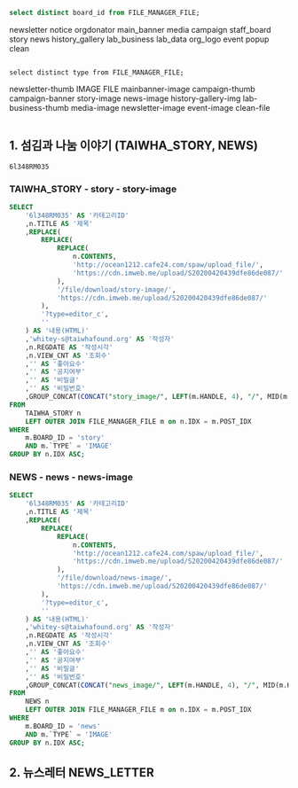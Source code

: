 

```sql
select distinct board_id from FILE_MANAGER_FILE;
```
newsletter
notice
orgdonator
main_banner
media
campaign
staff_board
story
news
history_gallery
lab_business
lab_data
org_logo
event
popup
clean
```

select distinct type from FILE_MANAGER_FILE;
```
newsletter-thumb
IMAGE
FILE
mainbanner-image
campaign-thumb
campaign-banner
story-image
news-image
history-gallery-img
lab-business-thumb
media-image
newsletter-image
event-image
clean-file
```
```

## 1. 섬김과 나눔 이야기 (TAIWHA_STORY, NEWS)
```
6l348RM035
```

### TAIWHA_STORY - story - story-image

```sql
SELECT
	'6l348RM035' AS '카테고리ID'
	,n.TITLE AS '제목'
	,REPLACE(
	    REPLACE(
			REPLACE(
	            n.CONTENTS,
	            'http://ocean1212.cafe24.com/spaw/upload_file/',
	            'https://cdn.imweb.me/upload/S20200420439dfe86de087/'
	        ),
	        '/file/download/story-image/',
	        'https://cdn.imweb.me/upload/S20200420439dfe86de087/'
	    ),
	    '?type=editor_c',
	    ''
	) AS '내용(HTML)'
	,'whitey-s@taiwhafound.org' AS '작성자'
	,n.REGDATE AS '작성시각'
	,n.VIEW_CNT AS '조회수'
	,'' AS '좋아요수'
	,'' AS '공지여부'
	,'' AS '비밀글'
	,'' AS '비밀번호'
	,GROUP_CONCAT(CONCAT("story_image/", LEFT(m.HANDLE, 4), "/", MID(m.HANDLE, 5, 4), "/", m.HANDLE) separator '||') AS '이미지'
FROM
	TAIWHA_STORY n
	LEFT OUTER JOIN FILE_MANAGER_FILE m on n.IDX = m.POST_IDX
WHERE
	m.BOARD_ID = 'story'
	AND m.`TYPE` = 'IMAGE'
GROUP BY n.IDX ASC;
```

### NEWS - news - news-image

```sql
SELECT
	'6l348RM035' AS '카테고리ID'
	,n.TITLE AS '제목'
	,REPLACE(
	    REPLACE(
			REPLACE(
	            n.CONTENTS,
	            'http://ocean1212.cafe24.com/spaw/upload_file/',
	            'https://cdn.imweb.me/upload/S20200420439dfe86de087/'
	        ),
	        '/file/download/news-image/',
	        'https://cdn.imweb.me/upload/S20200420439dfe86de087/'
	    ),
	    '?type=editor_c',
	    ''
	) AS '내용(HTML)'
	,'whitey-s@taiwhafound.org' AS '작성자'
	,n.REGDATE AS '작성시각'
	,n.VIEW_CNT AS '조회수'
	,'' AS '좋아요수'
	,'' AS '공지여부'
	,'' AS '비밀글'
	,'' AS '비밀번호'
	,GROUP_CONCAT(CONCAT("news_image/", LEFT(m.HANDLE, 4), "/", MID(m.HANDLE, 5, 4), "/", m.HANDLE) separator '||') AS '이미지'
FROM
	NEWS n
	LEFT OUTER JOIN FILE_MANAGER_FILE m on n.IDX = m.POST_IDX
WHERE
	m.BOARD_ID = 'news'
	AND m.`TYPE` = 'IMAGE'
GROUP BY n.IDX ASC;
```

## 2. 뉴스레터 NEWS_LETTER

```sql
```